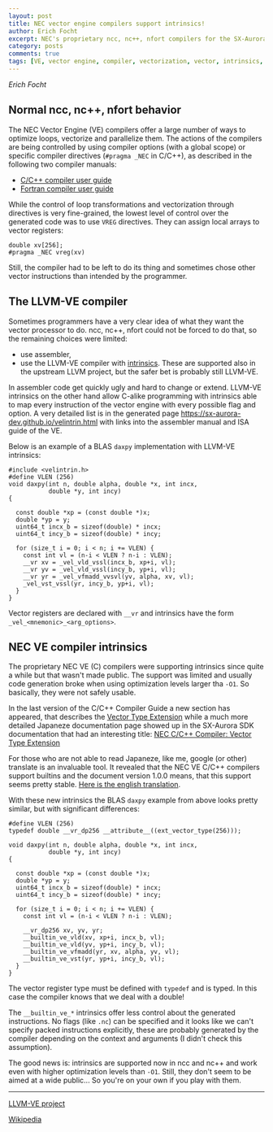 ```yaml
---
layout: post
title: NEC vector engine compilers support intrinsics!
author: Erich Focht
excerpt: NEC's proprietary ncc, nc++, nfort compilers for the SX-Aurora Tsubasa support vector intrinsics. In Japanese.
category: posts
comments: true
tags: [VE, vector engine, compiler, vectorization, vector, intrinsics, builtins, sxaurora]
---
```


*Erich Focht*

## Normal ncc, nc++, nfort behavior

The NEC Vector Engine (VE) compilers offer a large number of ways to
optimize loops, vectorize and parallelize them. The actions of the
compilers are being controlled by using compiler options (with a
global scope) or specific compiler directives (`#pragma _NEC` in
C/C++), as described in the following two compiler manuals:

* [C/C++ compiler user guide](https://sxauroratsubasa.sakura.ne.jp/documents/sdk/pdfs/g2af01e-C++UsersGuide-033.pdf)
* [Fortran compiler user guide](https://sxauroratsubasa.sakura.ne.jp/documents/sdk/pdfs/g2af02e-FortranUsersGuide-033.pdf)

While the control of loop transformations and vectorization through
directives is very fine-grained, the lowest level of control over the
generated code was to use `VREG` directives. They can assign local
arrays to vector registers:
```
double xv[256];
#pragma _NEC vreg(xv)
```
Still, the compiler had to be left to do its thing and sometimes chose
other vector instructions than intended by the programmer.


## The LLVM-VE compiler

Sometimes programmers have a very clear idea of what they want the
vector processor to do. ncc, nc++, nfort could not be forced to do
that, so the remaining choices were limited:

* use assembler,
* use the LLVM-VE compiler with [intrinsics](https://sx-aurora.github.io/posts/ve-llvm-intrinsics/). These are supported also in the upstream LLVM project, but the safer bet is probably still LLVM-VE.

In assembler code get quickly ugly and hard to change or
extend. LLVM-VE intrinsics on the other hand allow C-alike programming
with intrinsics able to map every instruction of the vector engine
with every possible flag and option. A very detailed list is in the
generated page https://sx-aurora-dev.github.io/velintrin.html with
links into the assembler manual and ISA guide of the VE.

Below is an example of a BLAS `daxpy` implementation with LLVM-VE intrinsics:
```
#include <velintrin.h>
#define VLEN (256)
void daxpy(int n, double alpha, double *x, int incx,
           double *y, int incy)
{

  const double *xp = (const double *)x;
  double *yp = y;
  uint64_t incx_b = sizeof(double) * incx;
  uint64_t incy_b = sizeof(double) * incy;

  for (size_t i = 0; i < n; i += VLEN) {
    const int vl = (n-i < VLEN ? n-i : VLEN);
    __vr xv = _vel_vld_vssl(incx_b, xp+i, vl);
    __vr yv = _vel_vld_vssl(incy_b, yp+i, vl);
    __vr yr = _vel_vfmadd_vvsvl(yv, alpha, xv, vl);
    _vel_vst_vssl(yr, incy_b, yp+i, vl);
  }
}
```

Vector registers are declared with `__vr` and intrinsics have the form
`_vel_<mnemonic>_<arg_options>`.


## NEC VE compiler intrinsics

The proprietary NEC VE (C) compilers were supporting intrinsics since
quite a while but that wasn't made public. The support was limited and
usually code generation broke when using optimization levels larger
tha `-O1`. So basically, they were not safely usable.

In the last version of the C/C++ Compiler Guide a new section has appeared, that
describes the [Vector Type Extension](https://sxauroratsubasa.sakura.ne.jp/documents/sdk/pdfs/g2af01e-C++UsersGuide-033.pdf#%5B%7B%22num%22%3A259%2C%22gen%22%3A0%7D%2C%7B%22name%22%3A%22XYZ%22%7D%2C68%2C655%2C0%5D) while a much more detailed Japaneze documentation page showed up in the SX-Aurora SDK documentation that had an interesting title: [NEC C/C++ Compiler:
Vector Type
Extension](https://sxauroratsubasa.sakura.ne.jp/documents/sdk/SDK_VectorTypeExtention/index.html)

For those who are not able to read Japaneze, like me, google (or other) translate is an invaluable tool. It revealed that the NEC VE C/C++ compilers support builtins and the document version 1.0.0 means, that this support seems pretty stable. [Here is the english translation](https://sxauroratsubasa-sakura-ne-jp.translate.goog/documents/sdk/SDK_VectorTypeExtention/index.html?_x_tr_sl=ja&_x_tr_tl=en&_x_tr_hl=en&_x_tr_pto=wapp).

With these new intrinsics the BLAS `daxpy` example from above looks pretty similar, but with significant differences:
```
#define VLEN (256)
typedef double __vr_dp256 __attribute__((ext_vector_type(256)));

void daxpy(int n, double alpha, double *x, int incx,
           double *y, int incy)
{

  const double *xp = (const double *)x;
  double *yp = y;
  uint64_t incx_b = sizeof(double) * incx;
  uint64_t incy_b = sizeof(double) * incy;

  for (size_t i = 0; i < n; i += VLEN) {
    const int vl = (n-i < VLEN ? n-i : VLEN);

    __vr_dp256 xv, yv, yr;
    __builtin_ve_vld(xv, xp+i, incx_b, vl);
    __builtin_ve_vld(yv, yp+i, incy_b, vl);
    __builtin_ve_vfmadd(yr, xv, alpha, yv, vl);
    __builtin_ve_vst(yr, yp+i, incy_b, vl);
  }
}
```

The vector register type must be defined with `typedef` and is
typed. In this case the compiler knows that we deal with a double!

The `__builtin_ve_*` intrinsics offer less control about the generated
instructions. No flags (like `.nc`) can be specified and it looks like
we can't specify packed instructions explicitly, these are probably
generated by the compiler depending on the context and arguments (I
didn't check this assumption).

The good news is: intrinsics are supported now in ncc and nc++ and
work even with higher optimization levels than `-O1`. Still, they
don't seem to be aimed at a wide public... So you're on your own if
you play with them.


---

[LLVM-VE project](https://github.com/sx-aurora-dev/llvm-project)

[Wikipedia](https://en.wikipedia.org/wiki/SX-Aurora_TSUBASA)
